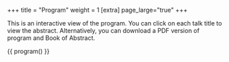 +++
title = "Program"
weight = 1
[extra]
page_large="true"
+++

This is an interactive view of the program. You can click on each talk title to view the abstract. 
Alternatively, you can download a PDF version of program and Book of Abstract.

{{ program() }}